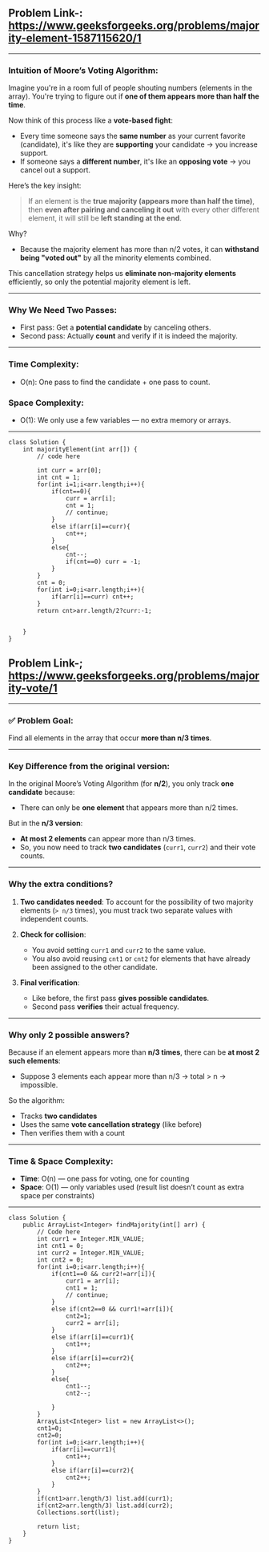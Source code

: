 ## Problem Link-: https://www.geeksforgeeks.org/problems/majority-element-1587115620/1


---

###  Intuition of Moore’s Voting Algorithm:

Imagine you're in a room full of people shouting numbers (elements in the array). You're trying to figure out if **one of them appears more than half the time**.

Now think of this process like a **vote-based fight**:

* Every time someone says the **same number** as your current favorite (candidate), it's like they are **supporting** your candidate → you increase support.
* If someone says a **different number**, it's like an **opposing vote** → you cancel out a support.

Here’s the key insight:

> If an element is the **true majority (appears more than half the time)**, then **even after pairing and canceling it out** with every other different element, it will still be **left standing at the end**.

Why?

* Because the majority element has more than n/2 votes, it can **withstand being "voted out"** by all the minority elements combined.

This cancellation strategy helps us **eliminate non-majority elements** efficiently, so only the potential majority element is left.

---

###  Why We Need Two Passes:

* First pass: Get a **potential candidate** by canceling others.
* Second pass: Actually **count** and verify if it is indeed the majority.

---

### Time Complexity:

* O(n): One pass to find the candidate + one pass to count.

###  Space Complexity:

* O(1): We only use a few variables — no extra memory or arrays.

---
```
class Solution {
    int majorityElement(int arr[]) {
        // code here
        
        int curr = arr[0];
        int cnt = 1;
        for(int i=1;i<arr.length;i++){
            if(cnt==0){
                curr = arr[i];
                cnt = 1;
                // continue;
            }
            else if(arr[i]==curr){
                cnt++;
            }
            else{
                cnt--;
                if(cnt==0) curr = -1;
            }
        }
        cnt = 0;
        for(int i=0;i<arr.length;i++){
            if(arr[i]==curr) cnt++;
        }
        return cnt>arr.length/2?curr:-1;
        
        
    }
}
```
## Problem Link-; https://www.geeksforgeeks.org/problems/majority-vote/1


---

### ✅ Problem Goal:

Find all elements in the array that occur **more than n/3 times**.

---

###  Key Difference from the original version:

In the original Moore’s Voting Algorithm (for **n/2**), you only track **one candidate** because:

* There can only be **one element** that appears more than n/2 times.

But in the **n/3 version**:

* **At most 2 elements** can appear more than n/3 times.
* So, you now need to track **two candidates** (`curr1`, `curr2`) and their vote counts.

---

###  Why the extra conditions?

1. **Two candidates needed**:
   To account for the possibility of two majority elements (`> n/3` times), you must track two separate values with independent counts.

2. **Check for collision**:

   * You avoid setting `curr1` and `curr2` to the same value.
   * You also avoid reusing `cnt1` or `cnt2` for elements that have already been assigned to the other candidate.

3. **Final verification**:

   * Like before, the first pass **gives possible candidates**.
   * Second pass **verifies** their actual frequency.

---

###  Why only **2** possible answers?

Because if an element appears more than **n/3 times**, there can be **at most 2 such elements**:

* Suppose 3 elements each appear more than n/3 → total > n → impossible.

So the algorithm:

* Tracks **two candidates**
* Uses the same **vote cancellation strategy** (like before)
* Then verifies them with a count

---

###  Time & Space Complexity:

* **Time**: O(n) — one pass for voting, one for counting
* **Space**: O(1) — only variables used (result list doesn’t count as extra space per constraints)

---
```
class Solution {
    public ArrayList<Integer> findMajority(int[] arr) {
        // Code here
        int curr1 = Integer.MIN_VALUE;
        int cnt1 = 0;
        int curr2 = Integer.MIN_VALUE;
        int cnt2 = 0;
        for(int i=0;i<arr.length;i++){
            if(cnt1==0 && curr2!=arr[i]){
                curr1 = arr[i];
                cnt1 = 1;
                // continue;
            }
            else if(cnt2==0 && curr1!=arr[i]){
                cnt2=1;
                curr2 = arr[i];
            }
            else if(arr[i]==curr1){
                cnt1++;
            }
            else if(arr[i]==curr2){
                cnt2++;
            }
            else{
                cnt1--;
                cnt2--;
                
            }
        }
        ArrayList<Integer> list = new ArrayList<>();
        cnt1=0;
        cnt2=0;
        for(int i=0;i<arr.length;i++){
            if(arr[i]==curr1){
                cnt1++;
            }
            else if(arr[i]==curr2){
                cnt2++;
            }
        }
        if(cnt1>arr.length/3) list.add(curr1);
        if(cnt2>arr.length/3) list.add(curr2);
        Collections.sort(list);
        
        return list;
    }
}




